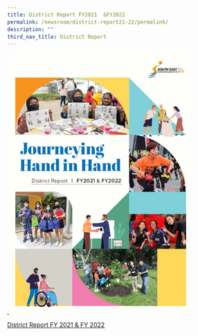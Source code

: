 ```yaml
---
title: District Report FY2021  &FY2022
permalink: /newsroom/district-report21-22/permalink/
description: ""
third_nav_title: District Report
---
```

<a href="https://go.gov.sg/district-report-fy2021-2022">
&nbsp;<img src="/images/NewsRoom/district%20report%20cover_fy21&amp;22.jpg" style="width:auto; height:600px;">

[District Report FY 2021 &amp; FY 2022](https://go.gov.sg/district-report-fy2021-fy2022)
</a>